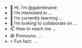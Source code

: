 - 👋 Hi, I’m @gabrielrame
- 👀 I’m interested in ...
- 🌱 I’m currently learning ...
- 💞️ I’m looking to collaborate on ...
- 📫 How to reach me ...
- 😄 Pronouns: ...
- ⚡ Fun fact: ...

<!---
gabrielrame/gabrielrame is a ✨ special ✨ repository because its `README.md` (this file) appears on your GitHub profile.
You can click the Preview link to take a look at your changes.
--->
